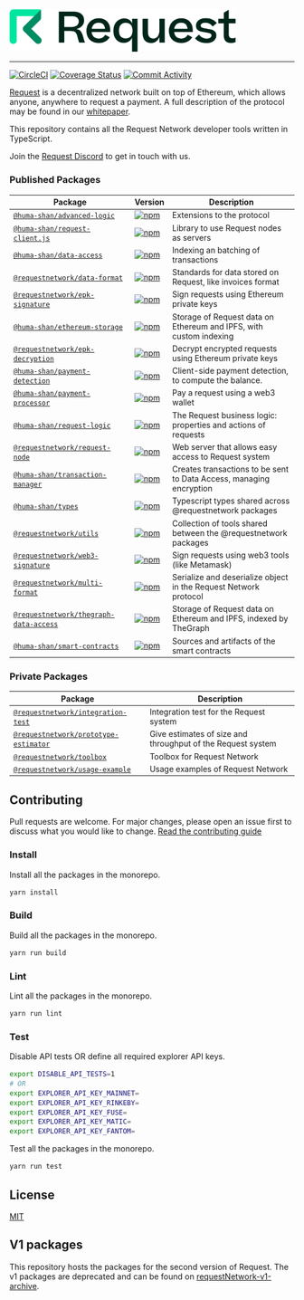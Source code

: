 <img src="https://raw.githubusercontent.com/RequestNetwork/Request/master/Hubs/Request%20Logos/OnLight/png/Request_onlight_reg_green.png" width="400px" >

---

[![CircleCI](https://img.shields.io/circleci/project/github/RequestNetwork/requestNetwork/master.svg)](https://circleci.com/gh/RequestNetwork/requestNetwork)
[![Coverage Status](https://coveralls.io/repos/github/RequestNetwork/requestNetwork/badge.svg?branch=master)](https://coveralls.io/github/RequestNetwork/requestNetwork?branch=master)
[![Commit Activity](https://img.shields.io/github/commit-activity/m/RequestNetwork/requestNetwork.svg?color=green)](https://github.com/RequestNetwork/requestNetwork/pulse/monthly)

[Request][website-url] is a decentralized network built on top of Ethereum, which allows anyone, anywhere to request a payment. A full description of the protocol may be found in our [whitepaper][whitepaper-url].

This repository contains all the Request Network developer tools written in TypeScript.

Join the [Request Discord][request-discord-url] to get in touch with us.

[website-url]: https://request.network
[whitepaper-url]: https://request.network/assets/pdf/request_whitepaper.pdf
[request-discord-url]: https://request.network/discord/

### Published Packages

| Package                                                                  | Version                                                                                                                                             | Description                                                         |
| ------------------------------------------------------------------------ | --------------------------------------------------------------------------------------------------------------------------------------------------- | ------------------------------------------------------------------- |
| [`@huma-shan/advanced-logic`](/packages/advanced-logic)                  | [![npm](https://img.shields.io/npm/v/@huma-shan/advanced-logic.svg)](https://www.npmjs.com/package/@huma-shan/advanced-logic)                       | Extensions to the protocol                                          |
| [`@huma-shan/request-client.js`](/packages/request-client.js)            | [![npm](https://img.shields.io/npm/v/@huma-shan/request-client.js.svg)](https://www.npmjs.com/package/@huma-shan/request-client.js)                 | Library to use Request nodes as servers                             |
| [`@huma-shan/data-access`](/packages/data-access)                        | [![npm](https://img.shields.io/npm/v/@huma-shan/data-access.svg)](https://www.npmjs.com/package/@huma-shan/data-access)                             | Indexing an batching of transactions                                |
| [`@requestnetwork/data-format`](/packages/data-format)                   | [![npm](https://img.shields.io/npm/v/@requestnetwork/data-format.svg)](https://www.npmjs.com/package/@requestnetwork/data-format)                   | Standards for data stored on Request, like invoices format          |
| [`@requestnetwork/epk-signature`](/packages/epk-signature)               | [![npm](https://img.shields.io/npm/v/@requestnetwork/epk-signature.svg)](https://www.npmjs.com/package/@requestnetwork/epk-signature)               | Sign requests using Ethereum private keys                           |
| [`@huma-shan/ethereum-storage`](/packages/ethereum-storage)              | [![npm](https://img.shields.io/npm/v/@huma-shan/ethereum-storage.svg)](https://www.npmjs.com/package/@huma-shan/ethereum-storage)                   | Storage of Request data on Ethereum and IPFS, with custom indexing  |
| [`@requestnetwork/epk-decryption`](/packages/epk-decryption)             | [![npm](https://img.shields.io/npm/v/@requestnetwork/epk-decryption.svg)](https://www.npmjs.com/package/@requestnetwork/epk-decryption)             | Decrypt encrypted requests using Ethereum private keys              |
| [`@huma-shan/payment-detection`](/packages/payment-detection)            | [![npm](https://img.shields.io/npm/v/@huma-shan/payment-detection.svg)](https://www.npmjs.com/package/@huma-shan/payment-detection)                 | Client-side payment detection, to compute the balance.              |
| [`@huma-shan/payment-processor`](/packages/payment-processor)            | [![npm](https://img.shields.io/npm/v/@huma-shan/payment-processor.svg)](https://www.npmjs.com/package/@huma-shan/payment-processor)                 | Pay a request using a web3 wallet                                   |
| [`@huma-shan/request-logic`](/packages/request-logic)                    | [![npm](https://img.shields.io/npm/v/@huma-shan/request-logic.svg)](https://www.npmjs.com/package/@huma-shan/request-logic)                         | The Request business logic: properties and actions of requests      |
| [`@requestnetwork/request-node`](/packages/request-node)                 | [![npm](https://img.shields.io/npm/v/@requestnetwork/request-node.svg)](https://www.npmjs.com/package/@requestnetwork/request-node)                 | Web server that allows easy access to Request system                |
| [`@huma-shan/transaction-manager`](/packages/transaction-manager)        | [![npm](https://img.shields.io/npm/v/@huma-shan/transaction-manager.svg)](https://www.npmjs.com/package/@huma-shan/transaction-manager)             | Creates transactions to be sent to Data Access, managing encryption |
| [`@huma-shan/types`](/packages/types)                                    | [![npm](https://img.shields.io/npm/v/@huma-shan/types.svg)](https://www.npmjs.com/package/@huma-shan/types)                                         | Typescript types shared across @requestnetwork packages             |
| [`@requestnetwork/utils`](/packages/utils)                               | [![npm](https://img.shields.io/npm/v/@requestnetwork/utils.svg)](https://www.npmjs.com/package/@requestnetwork/utils)                               | Collection of tools shared between the @requestnetwork packages     |
| [`@requestnetwork/web3-signature`](/packages/web3-signature)             | [![npm](https://img.shields.io/npm/v/@requestnetwork/web3-signature.svg)](https://www.npmjs.com/package/@requestnetwork/web3-signature)             | Sign requests using web3 tools (like Metamask)                      |
| [`@requestnetwork/multi-format`](/packages/multi-format)                 | [![npm](https://img.shields.io/npm/v/@requestnetwork/multi-format.svg)](https://www.npmjs.com/package/@requestnetwork/multi-format)                 | Serialize and deserialize object in the Request Network protocol    |
| [`@requestnetwork/thegraph-data-access`](/packages/thegraph-data-access) | [![npm](https://img.shields.io/npm/v/@requestnetwork/thegraph-data-access.svg)](https://www.npmjs.com/package/@requestnetwork/thegraph-data-access) | Storage of Request data on Ethereum and IPFS, indexed by TheGraph   |
| [`@huma-shan/smart-contracts`](/packages/smart-contracts)                | [![npm](https://img.shields.io/npm/v/@huma-shan/smart-contracts.svg)](https://www.npmjs.com/package/@huma-shan/smart-contracts)                     | Sources and artifacts of the smart contracts                        |

### Private Packages

| Package                                                                | Description                                                 |
| ---------------------------------------------------------------------- | ----------------------------------------------------------- |
| [`@requestnetwork/integration-test`](/packages/integration-test)       | Integration test for the Request system                     |
| [`@requestnetwork/prototype-estimator`](/packages/prototype-estimator) | Give estimates of size and throughput of the Request system |
| [`@requestnetwork/toolbox`](/packages/toolbox)                         | Toolbox for Request Network                                 |
| [`@requestnetwork/usage-example`](/packages/usage-example)             | Usage examples of Request Network                           |

## Contributing

Pull requests are welcome. For major changes, please open an issue first to discuss what you would like to change.
[Read the contributing guide](https://github.com/RequestNetwork/requestNetwork/blob/master/CONTRIBUTING.md)

### Install

Install all the packages in the monorepo.

```bash
yarn install
```

### Build

Build all the packages in the monorepo.

```bash
yarn run build
```

### Lint

Lint all the packages in the monorepo.

```bash
yarn run lint
```

### Test

Disable API tests OR define all required explorer API keys.

```bash
export DISABLE_API_TESTS=1
# OR
export EXPLORER_API_KEY_MAINNET=
export EXPLORER_API_KEY_RINKEBY=
export EXPLORER_API_KEY_FUSE=
export EXPLORER_API_KEY_MATIC=
export EXPLORER_API_KEY_FANTOM=
```

Test all the packages in the monorepo.

```bash
yarn run test
```

## License

[MIT](https://github.com/RequestNetwork/requestNetwork/blob/master/LICENSE)

## V1 packages

This repository hosts the packages for the second version of Request. The v1 packages are deprecated and can be found on [requestNetwork-v1-archive](https://github.com/RequestNetwork/requestNetwork-v1-archive).

